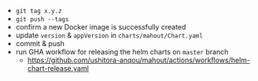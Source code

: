 - `git tag x.y.z`
- `git push --tags`
- confirm a new Docker image is successfully created
- update `version` & `appVersion` in `charts/mahout/Chart.yaml`
- commit & push
- run GHA workflow for releasing the helm charts on `master` branch
  - https://github.com/ushitora-anqou/mahout/actions/workflows/helm-chart-release.yaml
